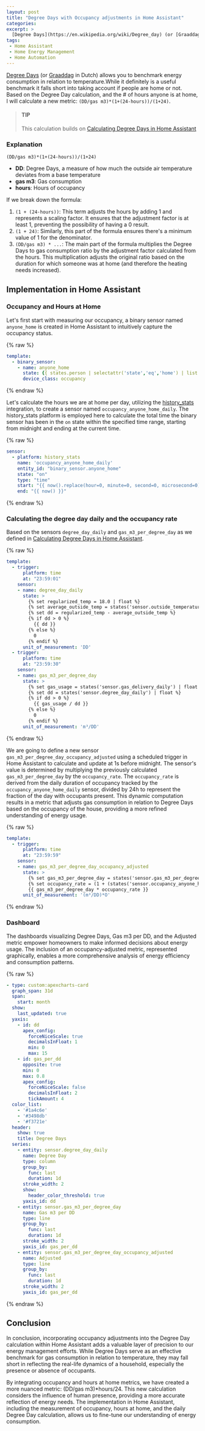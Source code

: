 ```yaml
---
layout: post
title: "Degree Days with Occupancy adjustments in Home Assistant"
categories: 
excerpt: >
  [Degree Days](https://en.wikipedia.org/wiki/Degree_day) (or [Graaddag](https://nl.wikipedia.org/wiki/Graaddag) in Dutch) allows you to benchmark energy consumption in relation to temperature.While it definitely is a useful benchmark it falls short into taking account if people are home or not. Based on the Degree Day calculation, and the # of hours anyone is at home, I will calculate a new metric: `(DD/gas m3)*(1+(24-hours))/(1+24)`.
tags:
 - Home Assistant
 - Home Energy Management
 - Home Automation
---
```


[Degree Days](https://en.wikipedia.org/wiki/Degree_day) (or [Graaddag](https://nl.wikipedia.org/wiki/Graaddag) in Dutch) allows you to benchmark energy consumption in relation to temperature.While it definitely is a useful benchmark it falls short into taking account if people are home or not. Based on the Degree Day calculation, and the # of hours anyone is at home, I will calculate a new metric: `(DD/gas m3)*(1+(24-hours))/(1+24)`.

> #### TIP
> 
> This calculation builds on [Calculating Degree Days in Home Assistant](/2022/12/30/calculating-degree-days-in-ha/)

### Explanation

`(DD/gas m3)*(1+(24-hours))/(1+24)`

- __DD__: Degree Days, a measure of how much the outside air temperature deviates from a base temperature
- __gas m3__: Gas consumption
- __hours__: Hours of occupancy

If we break down the formula:

1. `(1 + (24-hours))`: This term adjusts the hours by adding 1 and represents a scaling factor. It ensures that the adjustment factor is at least 1, preventing the possibility of having a 0 result. 
2. `(1 + 24)`: Similarly, this part of the formula ensures there's a minimum value of 1 for the denominator.
3. `(DD/gas m3) * ...`: The main part of the formula multiplies the Degree Days to gas consumption ratio by the adjustment factor calculated from the hours. This multiplication adjusts the original ratio based on the duration for which someone was at home (and therefore the heating needs increased).

## Implementation in Home Assistant

### Occupancy and Hours at Home

Let's first start with measuring our occupancy, a binary sensor named `anyone_home` is created in Home Assistant to intuitively capture the occupancy status.

{% raw %}
```yaml
template:
  - binary_sensor:
    - name: anyone_home
      state: {{ states.person | selectattr('state','eq','home') | list | count > 0 }}
      device_class: occupancy
```
{% endraw %}

Let's calculate the hours we are at home per day, utilizing the [history_stats](https://www.home-assistant.io/integrations/history_stats/) integration, to create a sensor named `occupancy_anyone_home_daily`. The history_stats platform is employed here to calculate the total time the binary sensor has been in the `on` state within the specified time range, starting from midnight and ending at the current time. 

{% raw %}
```yaml
sensor:
  - platform: history_stats
    name: 'occupancy_anyone_home_daily'
    entity_id: "binary_sensor.anyone_home"
    state: "on"
    type: "time"
    start: "{{ now().replace(hour=0, minute=0, second=0, microsecond=0) }}"
    end: "{{ now() }}"
```
{% endraw %}

### Calculating the degree day daily and the occupancy rate

Based on the sensors `degree_day_daily` and `gas_m3_per_degree_day` as we defined in [Calculating Degree Days in Home Assistant](/2022/12/30/calculating-degree-days-in-ha/). 

{% raw %}
```yaml
template:
  - trigger:
      platform: time
      at: "23:59:01"
    sensor:
    - name: degree_day_daily
      state: >
        {% set regularized_temp = 18.0 | float %}
        {% set average_outside_temp = states('sensor.outside_temperature_avg') | float %}
        {% set dd = regularized_temp - average_outside_temp %}
        {% if dd > 0 %}
          {{ dd }}
        {% else %}
          0
        {% endif %}      
      unit_of_measurement: 'DD'
  - trigger:
      platform: time
      at: "23:59:30"
    sensor:
    - name: gas_m3_per_degree_day
      state: >
        {% set gas_usage = states('sensor.gas_delivery_daily') | float %}
        {% set dd = states('sensor.degree_day_daily') | float %}
        {% if dd > 0 %}
          {{ gas_usage / dd }}
        {% else %}
          0
        {% endif %}      
      unit_of_measurement: 'm³/DD'
```
{% endraw %}

We are going to define a new sensor `gas_m3_per_degree_day_occupancy_adjusted` using a scheduled trigger in Home Assistant to calculate and update at 1s before midnight. The sensor's value is determined by multiplying the previously calculated `gas_m3_per_degree_day` by the `occupancy_rate`. The `occupancy_rate` is derived from the daily duration of occupancy tracked by the `occupancy_anyone_home_daily` sensor, divided by 24h to represent the fraction of the day with occupants present. This dynamic computation results in a metric that adjusts gas consumption in relation to Degree Days based on the occupancy of the house, providing a more refined understanding of energy usage.

{% raw %}
```yaml
template:
  - trigger:
      platform: time
      at: "23:59:59"
    sensor:
    - name: gas_m3_per_degree_day_occupancy_adjusted
      state: >
        {% set gas_m3_per_degree_day = states('sensor.gas_m3_per_degree_day') | float(0) %}
        {% set occupancy_rate = (1 + (states('sensor.occupancy_anyone_home_daily') | float(0)) / (1 + 24)) %}
        {{ gas_m3_per_degree_day * occupancy_rate }}    
      unit_of_measurement: '(m³/DD)*O'
```
{% endraw %}

### Dashboard

The dashboards visualizing Degree Days, Gas m3 per DD, and the Adjusted metric empower homeowners to make informed decisions about energy usage. The inclusion of an occupancy-adjusted metric, represented graphically, enables a more comprehensive analysis of energy efficiency and consumption patterns.

{% raw %}
```yaml
- type: custom:apexcharts-card
  graph_span: 31d
  span:
    start: month
  show:
    last_updated: true
  yaxis:
    - id: dd
      apex_config:
        forceNiceScale: true
        decimalsInFloat: 1
        min: 0
        max: 15
    - id: gas_per_dd
      opposite: true
      min: 0
      max: 0.8
      apex_config:
        forceNiceScale: false
        decimalsInFloat: 2
        tickAmount: 4
  color_list:
    - '#1a4c6e'
    - '#3498db'
    - '#f3721e'
  header:
    show: true
    title: Degree Days
  series:
    - entity: sensor.degree_day_daily
      name: Degree Day
      type: column
      group_by:
        func: last
        duration: 1d
      stroke_width: 2
      show:
        header_color_threshold: true
      yaxis_id: dd
    - entity: sensor.gas_m3_per_degree_day
      name: Gas m3 per DD
      type: line
      group_by:
        func: last
        duration: 1d
      stroke_width: 2
      yaxis_id: gas_per_dd
    - entity: sensor.gas_m3_per_degree_day_occupancy_adjusted
      name: Adjusted
      type: line
      group_by:
        func: last
        duration: 1d
      stroke_width: 2
      yaxis_id: gas_per_dd
```
{% endraw %}

## Conclusion

In conclusion, incorporating occupancy adjustments into the Degree Day calculation within Home Assistant adds a valuable layer of precision to our energy management efforts. While Degree Days serve as an effective benchmark for gas consumption in relation to temperature, they may fall short in reflecting the real-life dynamics of a household, especially the presence or absence of occupants.

By integrating occupancy and hours at home metrics, we have created a more nuanced metric: (DD/gas m3)*hours/24. This new calculation considers the influence of human presence, providing a more accurate reflection of energy needs. The implementation in Home Assistant, including the measurement of occupancy, hours at home, and the daily Degree Day calculation, allows us to fine-tune our understanding of energy consumption.